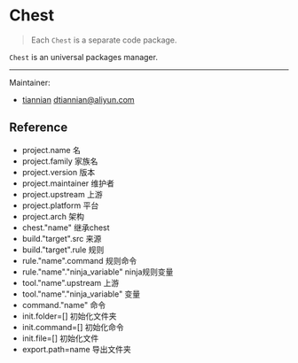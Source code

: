 # Chest

> Each `Chest` is a separate code package.

`Chest` is an universal packages manager.

---
Maintainer:
- [tiannian](https://github.com/tiannian) [dtiannian@aliyun.com](mailto:dtiannian@aliyun.com)

## Reference

* project.name 名
* project.family 家族名
* project.version 版本
* project.maintainer 维护者
* project.upstream 上游
* project.platform 平台
* project.arch 架构
* chest."name" 继承chest
* build."target".src 来源
* build."target".rule 规则
* rule."name".command 规则命令
* rule."name"."ninja_variable" ninja规则变量
* tool."name".upstream 上游
* tool."name"."ninja_variable" 变量
* command."name" 命令
* init.folder=[] 初始化文件夹
* init.command=[] 初始化命令
* init.file=[] 初始化文件
* export.path=name 导出文件夹
